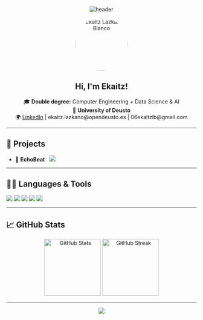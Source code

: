<!-- Profile Header with Banner -->
<p align="center">
  <img src="https://capsule-render.vercel.app/api?type=waving&color=0:0d47a1,100:1976d2&height=200&section=header&text=Ekaitz%20Lazkano%20Blanco&fontSize=40&fontColor=ffffff&animation=fadeIn" alt="header"/>
</p>

<p align="center">
  <img src="https://avatars.githubusercontent.com/u/ekaitzlazkano-ui?v=4" width="140" style="border-radius: 50%;" alt="Ekaitz Lazkano Blanco"/>
</p>

<h2 align="center">Hi, I'm Ekaitz!</h2>

<p align="center">
  🎓 <b>Double degree:</b> Computer Engineering + Data Science & AI<br>
  🏫 <b>University of Deusto</b><br>
  🌍 <a href="https://www.linkedin.com/in/ekaitz-lazkano-blanco-b9505a328/">LinkedIn</a> | ekaitz.lazkano@opendeusto.es | 06ekaitzlb@gmail.com
</p>

---

## 🚀 Projects

- 🎵 **EchoBeat** &nbsp; <img src="https://github.com/OierZElo/proyecto_prog_aplicaciones.git"/>

---

## 👨‍💻 Languages & Tools

<p align="left">
  <img src="https://img.shields.io/badge/Python-3673A5?style=for-the-badge&logo=python&logoColor=white"/>
  <img src="https://img.shields.io/badge/Java-E76F00?style=for-the-badge&logo=java&logoColor=white"/>
  <img src="https://img.shields.io/badge/R-276DC3?style=for-the-badge&logo=r&logoColor=white"/>
  <img src="https://img.shields.io/badge/VHDL-7C00A5?style=for-the-badge"/>
  <img src="https://img.shields.io/badge/Assembly-1E1E1E?style=for-the-badge"/>
</p>

---

## 📈 GitHub Stats

<p align="center">
  <img src="https://github-readme-stats.vercel.app/api?username=ekaitzlazkano-ui&show_icons=true&theme=github_dark&hide_title=true" alt="GitHub Stats" height="150"/>
  <img src="https://github-readme-streak-stats.herokuapp.com/?user=ekaitzlazkano-ui&theme=github-dark-blue" alt="GitHub Streak" height="150"/>
</p>


---

<p align="center">
  <img src="https://capsule-render.vercel.app/api?type=waving&color=0:0d47a1,100:1976d2&height=100&section=footer"/>
</p>
